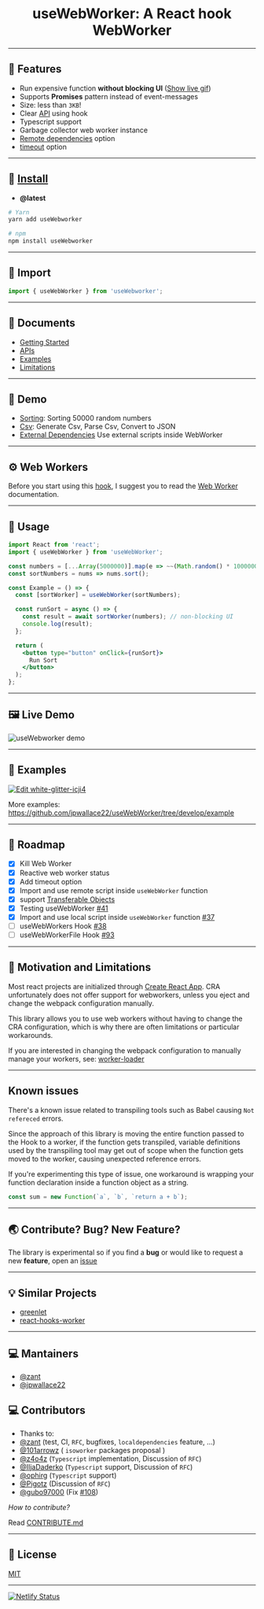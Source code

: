 <h1 align="center">
  useWebWorker: A React hook WebWorker
</h1>

---

## 🎨 Features

- Run expensive function **without blocking UI** ([Show live gif](https://github.com/jpwallace22/useWebWorker/issues/2))
- Supports **Promises** pattern instead of event-messages
- Size: less than `3KB`!
- Clear [API](https://useWebworker.js.org/docs/api-useWebworker#options-api) using hook
- Typescript support
- Garbage collector web worker instance
- [Remote dependencies](https://useWebworker.js.org/docs/api-useWebworker#options-api) option
- [timeout](https://useWebworker.js.org/docs/api-useWebworker#options-api) option

---

## 💾 [Install](https://www.npmjs.com/package/@koale/useWebworker)

- **@latest**

```bash
# Yarn
yarn add useWebworker

# npm
npm install useWebworker
```

---

## 🔨 Import

```jsx
import { useWebWorker } from 'useWebworker';
```

---

## 📙 Documents

- [Getting Started](https://useWebworker.netlify.com/docs/introduction/)
- [APIs](https://useWebworker.netlify.com/docs/api-useWebworker)
- [Examples](https://useWebworker.netlify.com/docs/examples/examples-sort)
- [Limitations](https://useWebworker.netlify.com/docs/limitations)

---

## 🍞 Demo

- [Sorting](https://icji4.csb.app/sorting): Sorting 50000 random numbers
- [Csv](https://icji4.csb.app/csv): Generate Csv, Parse Csv, Convert to JSON
- [External Dependencies](https://icji4.csb.app/external) Use external scripts inside WebWorker

---

## ⚙ Web Workers

Before you start using this [hook](https://www.npmjs.com/package/@koale/useWebworker), I suggest you to read the [Web Worker](https://developer.mozilla.org/en-US/docs/Web/API/Web_Workers_API/Using_web_workers) documentation.

---

## 🐾 Usage

```jsx
import React from 'react';
import { useWebWorker } from 'useWebWorker';

const numbers = [...Array(5000000)].map(e => ~~(Math.random() * 1000000));
const sortNumbers = nums => nums.sort();

const Example = () => {
  const [sortWorker] = useWebWorker(sortNumbers);

  const runSort = async () => {
    const result = await sortWorker(numbers); // non-blocking UI
    console.log(result);
  };

  return (
    <button type="button" onClick={runSort}>
      Run Sort
    </button>
  );
};
```

---

## 🖼 Live Demo

<img alt="useWebworker demo" src="https://user-images.githubusercontent.com/980844/82120716-70151e00-9788-11ea-8f8d-07b06a13dde2.gif" />

---

## 🐾 Examples

[![Edit white-glitter-icji4](https://codesandbox.io/static/img/play-codesandbox.svg)](https://codesandbox.io/s/white-glitter-icji4?fontsize=14&hidenavigation=1&theme=dark)

More examples: https://github.com/jpwallace22/useWebWorker/tree/develop/example

---

## 🔧 Roadmap

- [x] Kill Web Worker
- [x] Reactive web worker status
- [x] Add timeout option
- [x] Import and use remote script inside `useWebWorker` function
- [x] support [Transferable Objects](https://developer.mozilla.org/en-US/docs/Glossary/Transferable_objects)
- [x] Testing useWebWorker [#41](https://github.com/jpwallace22/useWebWorker/issues/41)
- [x] Import and use local script inside `useWebWorker` function [#37](https://github.com/jpwallace22/useWebWorker/issues/37)
- [ ] useWebWorkers Hook [#38](https://github.com/jpwallace22/useWebWorker/issues/38)
- [ ] useWebWorkerFile Hook [#93](https://github.com/jpwallace22/useWebWorker/issues/93)

---

## 🤔 Motivation and Limitations

Most react projects are initialized through [Create React App](https://github.com/facebook/create-react-app).
CRA unfortunately does not offer support for webworkers, unless you eject and change the webpack configuration manually.

This library allows you to use web workers without having to change the CRA configuration, which is why there are often limitations or particular workarounds.

If you are interested in changing the webpack configuration to manually manage your workers, see: [worker-loader](https://github.com/webpack-contrib/worker-loader)

---

## Known issues

There's a known issue related to transpiling tools such as Babel causing `Not refereced` errors.

Since the approach of this library is moving the entire function passed to the Hook to a worker, if the function gets transpiled, variable definitions used by the transpiling tool may get out of scope when the function gets moved to the worker, causing unexpected reference errors.

If you're experimenting this type of issue, one workaround is wrapping your function declaration inside a function object as a string.

```js
const sum = new Function(`a`, `b`, `return a + b`);
```

---

## 🌏 Contribute? Bug? New Feature?

The library is experimental so if you find a **bug** or would like to request a new **feature**, open an [issue](https://github.com/jpwallace22/useWebWorker/issues/new)

---

## 💡 Similar Projects

- [greenlet](https://github.com/developit/greenlet/)
- [react-hooks-worker](https://github.com/dai-shi/react-hooks-worker)

---

## 💻 Mantainers

- [@zant](https://github.com/zant)
- [@jpwallace22](https://github.com/jpwallace22)

## 💻 Contributors

- Thanks to:
- [@zant](https://github.com/zant) (test, CI, `RFC`, bugfixes, `localdependencies` feature, ...)
- [@101arrowz](https://github.com/101arrowz) ( `isoworker` packages proposal )
- [@z4o4z](https://github.com/z4o4z) (`Typescript` implementation, Discussion of `RFC`)
- [@IljaDaderko](https://github.com/IljaDaderko) (`Typescript` support, Discussion of `RFC`)
- [@ophirg](https://github.com/ophirg) (`Typescript` support)
- [@Pigotz](https://github.com/Pigotz) (Discussion of `RFC`)
- [@gubo97000](https://github.com/gubo97000) (Fix [#108](https://github.com/jpwallace22/useWebWorker/issues/108))

_How to contribute?_

Read [CONTRIBUTE.md](docs/CONTRIBUTE.md)

---

## 📜 License

[MIT](https://github.com/jpwallace22/useWebWorker/blob/develop/LICENSE)

---

[![Netlify Status](https://api.netlify.com/api/v1/badges/833cd6b2-6e74-47f0-aa85-5f14aea8ea35/deploy-status)](https://app.netlify.com/sites/useWebworker/deploys)
